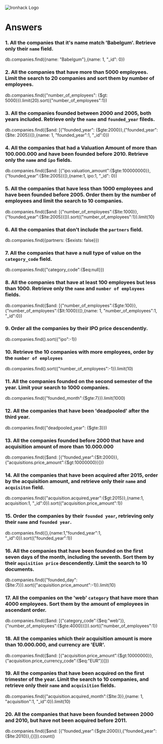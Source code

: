 ![Ironhack Logo](https://i.imgur.com/1QgrNNw.png)

# Answers

### 1. All the companies that it's name match 'Babelgum'. Retrieve only their `name` field.

db.companies.find({name: "Babelgum"},{name: 1, "_id": 0})

### 2. All the companies that have more than 5000 employees. Limit the search to 20 companies and sort them by **number of employees**.

db.companies.find({"number_of_employees": {$gt: 5000}}).limit(20).sort({"number_of_employees":1})


### 3. All the companies founded between 2000 and 2005, both years included. Retrieve only the `name` and `founded_year` fileds.

db.companies.find({$and: [{"founded_year": {$gte:2000}},{"founded_year": {$lte: 2005}}]},{name: 1, "founded_year":1, "_id":0})

### 4. All the companies that had a Valuation Amount of more than 100.000.000 and have been founded before 2010. Retrieve only the `name` and `ipo` fields.

db.companies.find({$and: [{"ipo.valuation_amount":{$gte:100000000}},{"founded_year":{$lte:2005}}]},{name:1, ipo:1, "_id": 0})

### 5. All the companies that have less than 1000 employees and have been founded before 2005. Order them by the number of employees and limit the search to 10 companies.

db.companies.find({$and: [{"number_of_employees":{$lte:1000}},{"founded_year":{$lte:2005}}]}).sort({"number_of_employees":1}).limit(10)


### 6. All the companies that don't include the `partners` field.

db.companies.find({partners: {$exists: false}})

### 7. All the companies that have a null type of value on the `category_code` field.

db.companies.find({"category_code":{$eq:null}})

### 8. All the companies that have at least 100 employees but less than 1000. Retrieve only the `name` and `number of employees` fields.

db.companies.find({$and: [{"number_of_employees":{$gte:100}},{"number_of_employees":{$lt:1000}}]},{name: 1, "number_of_employees":1, "_id":0})

### 9. Order all the companies by their IPO price descendently.

db.companies.find().sort({"ipo":-1})


### 10. Retrieve the 10 companies with more employees, order by the `number of employees`

db.companies.find().sort({"number_of_employees":-1}).limit(10)


### 11. All the companies founded on the second semester of the year. Limit your search to 1000 companies.  

db.companies.find({"founded_month":{$gte:7}}).limit(1000)


### 12. All the companies that have been 'deadpooled' after the third year.

db.companies.find({"deadpooled_year": {$gte:3}})

### 13. All the companies founded before 2000 that have and acquisition amount of more than 10.000.000

db.companies.find({$and: [{"founded_year":{$lt:2000}},{"acquisitions.price_amount":{$gt:10000000}}]})

### 14. All the companies that have been acquired after 2015, order by the acquisition amount, and retrieve only their `name` and `acquisiton` field.

db.companies.find({"acquisition.acquired_year":{$gt:2015}},{name:1, acquisition:1, "_id":0}).sort({"acquisition.price_amount":1})

### 15. Order the companies by their `founded year`, retrieving only their `name` and `founded year`.

db.companies.find({},{name:1,"founded_year":1, "_id":0}).sort({"founded_year":1})

### 16. All the companies that have been founded on the first seven days of the month, including the seventh. Sort them by their `aquisition price` descendently. Limit the search to 10 documents.

db.companies.find({"founded_day":{$lte:7}}).sort({"acquisition.price_amount":-1}).limit(10)

### 17. All the companies on the 'web' `category` that have more than 4000 employees. Sort them by the amount of employees in ascendant order.

 db.companies.find({$and: [{"category_code":{$eq:"web"}},{"number_of_employees":{$gte:4000}}]}).sort({"number_of_employees":1})

### 18. All the companies which their acquisition amount is more than 10.000.000, and currency are 'EUR'.

db.companies.find({$and: [{"acquisition.price_amount":{$gt:10000000}},{"acquisition.price_currency_code":{$eq:"EUR"}}]})

### 19. All the companies that have been acquired on the first trimester of the year. Limit the search to 10 companies, and retrieve only their `name` and `acquisition` fields.

db.companies.find({"acquisition.acquired_month":{$lte:3}},{name: 1, "acquisition":1, "_id":0}).limit(10)

### 20. All the companies that have been founded between 2000 and 2010, but have not been acquired before 2011.

db.companies.find({$and: [{"founded_year":{$gte:2000}},{"founded_year":{$lte:2010}},{}]}).count()
